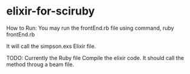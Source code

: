 elixir-for-sciruby
==================

How to Run:
You may run the frontEnd.rb file using command,
    ruby frontEnd.rb

It will call the simpson.exs Elixir file.

TODO:
    Currently the Ruby file Compile the elixir code. It should call the
    method throug a beam file.
